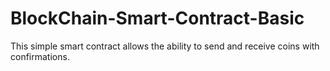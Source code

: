 # BlockChain-Smart-Contract-Basic
This simple smart contract allows the ability to send and receive coins with confirmations.
